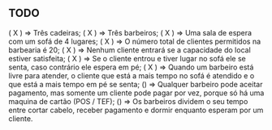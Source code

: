 ## TODO

( X ) => Três cadeiras;
( X ) => Três barbeiros; 
( X ) => Uma sala de espera com um sofá de 4 lugares;
( X ) => O número total de clientes permitidos na barbearia é 20;
( X ) => Nenhum cliente entrará se a capacidade do local estiver satisfeita;
( X ) => Se o cliente entrou e tiver lugar no sofá ele se senta, caso contrário ele espera em pé;
( X ) => Quando um barbeiro está livre para atender, o cliente que está a mais tempo no sofá é atendido e o que está a mais tempo em pé se senta;
() => Qualquer barbeiro pode aceitar pagamento, mas somente um cliente pode pagar por vez, porque só há uma maquina de cartão (POS / TEF);
() => Os barbeiros dividem o seu tempo entre cortar cabelo, receber pagamento e dormir enquanto esperam por um cliente.